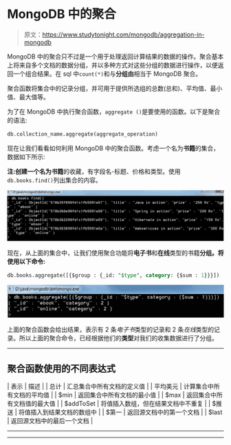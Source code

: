 # MongoDB 中的聚合

> 原文：<https://www.studytonight.com/mongodb/aggregation-in-mongodb>

MongoDB 中的聚合只不过是一个用于处理返回计算结果的数据的操作。聚合基本上将来自多个文档的数据分组，并以多种方式对这些分组的数据进行操作，以便返回一个组合结果。在 sql 中`count(*)`和与**分组由**相当于 MongoDB 聚合。

聚合函数将集合中的记录分组，并可用于提供所选组的总数(总和)、平均值、最小值、最大值等。

为了在 MongoDB 中执行聚合函数，`aggregate ()`是要使用的函数。以下是聚合的语法:

```sql
db.collection_name.aggregate(aggregate_operation)
```

现在让我们看看如何利用 MongoDB 中的聚合函数。考虑一个名为**书籍**的集合，数据如下所示:

**注:**创建一个名为**书籍**的收藏，有字段名-标题、价格和类型。使用`db.books.find()`列出集合的内容。

![Aggregation in MongoDB](img/15daec09433bfde9a832f097aa8ca0a3.png)

现在，从上面的集合中，让我们使用聚合功能将**电子书**和**在线**类型的书籍**分组。将使用以下命令:**

```sql
db.books.aggregate([{$group : {_id: "$type", category: {$sum : 1}}}])
```

![Group Aggregation in MongoDB](img/a8f50560edf6f526727f7c2ace8ef6c9.png)

上面的聚合函数会给出结果，表示有 2 条*电子书*类型的记录和 2 条*在线*类型的记录。所以上面的聚合命令，已经根据他们的**类型**对我们的收集数据进行了分组。

* * *

## 聚合函数使用的不同表达式

| 表示 | 描述 |
| 总计 | 汇总集合中所有文档的定义值 |
| 平均美元 | 计算集合中所有文档的平均值 |
| $min | 返回集合中所有文档的最小值 |
| $max | 返回集合中所有文档值的最大值 |
| $addToSet | 将值插入数组，但在结果文档中不重复 |
| $推送 | 将值插入到结果文档的数组中 |
| $第一 | 返回源文档中的第一个文档 |
| $last | 返回源文档中的最后一个文档 |

* * *

* * *